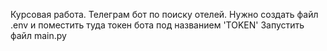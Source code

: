 Курсовая работа. Телеграм бот по поиску отелей.
Нужно создать файл .env и поместить туда токен бота под названием 'TOKEN'
Запустить файл main.py
